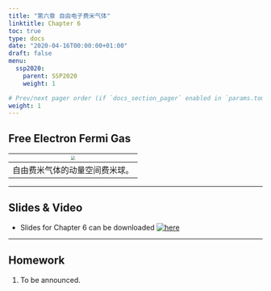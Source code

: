 ```yaml
---
title: "第六章 自由电子费米气体"
linktitle: Chapter 6
toc: true
type: docs
date: "2020-04-16T00:00:00+01:00"
draft: false
menu:
  ssp2020:
    parent: SSP2020
    weight: 1

# Prev/next pager order (if `docs_section_pager` enabled in `params.toml`)
weight: 1
---
```




## Free Electron Fermi Gas

| <img src="/courses/ssp2020/figs/fermisuf.png" style="zoom:50%;" name="cv"/> |
| ------------------------------------------------------------ |
| 自由费米气体的动量空间费米球。                               |



****

## Slides & Video

+ Slides for Chapter 6 can be downloaded [![here](/courses/ssp2020/figs/coverc6.jpg "Wei Li")](/courses/ssp2020/slides/slidesc6.pdf)  


****

## Homework

1. To be announced.









